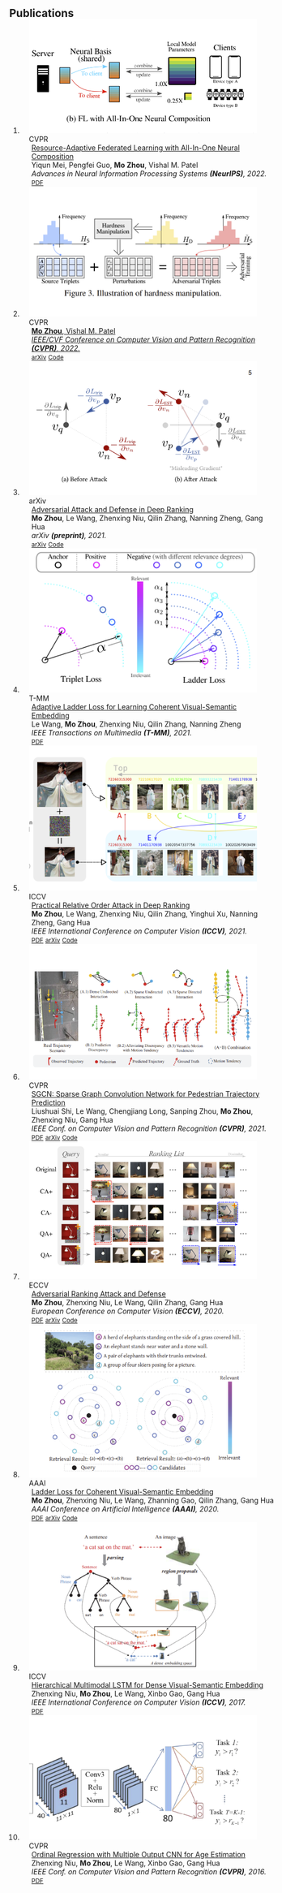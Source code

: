 <h2 id="publications" style="margin: 2px 0px -15px;">Publications</h2>

<div class="publications">
<ol class="bibliography">

<li>
<div class="pub-row">
  <div class="col-sm-3 abbr" style="position: relative;padding-right: 15px;padding-left: 15px;">
    <img src="assets/img/allinonefl.png" class="teaser img-fluid z-depth-1">
    <abbr class="badge">CVPR</abbr>
  </div>
  <div class="col-sm-9" style="position: relative;width: 100%;padding-right: 15px;padding-left: 20px;">
    <div class="title"><a href="https://openreview.net/forum?id=wfel7CjOYk">Resource-Adaptive Federated Learning with All-In-One Neural Composition</a></div>
    <div class="author">Yiqun Mei, Pengfei Guo, <strong>Mo Zhou</strong>, Vishal M. Patel</div>
    <div class="periodical"><em>Advances in Neural Information Processing Systems <strong>(NeurIPS)</strong>, 2022.</em></div>
    <div class="links">
      <a href="https://openreview.net/forum?id=wfel7CjOYk" class="btn btn-sm z-depth-0" role="button" target="_blank" style="font-size:12px;">PDF</a>
<!--      <a href="https://arxiv.org/abs/2203.01439" class="btn btn-sm z-depth-0" role="button" target="_blank" style="font-size:12px;">arXiv</a> -->
<!--      <a href="https://github.com/cdluminate/robdml" class="btn btn-sm z-depth-0" role="button" target="_blank" style="font-size:12px;">Code</a> -->
<!--      <strong><i style="color:#e74d3c">Oral Presentation</i></strong> -->
    </div>
  </div>
</div>
</li>

<li>
<div class="pub-row">
  <div class="col-sm-3 abbr" style="position: relative;padding-right: 15px;padding-left: 15px;">
    <img src="assets/img/robdml.png" class="teaser img-fluid z-depth-1">
    <abbr class="badge">CVPR</abbr>
  </div>
  <div class="col-sm-9" style="position: relative;width: 100%;padding-right: 15px;padding-left: 20px;">
    <div class="title"><a href="https://openaccess.thecvf.com/content/CVPR2022/html/Zhou_Enhancing_Adversarial_Robustness_for_Deep_Metric_Learning_CVPR_2
    <div class="author"><strong>Mo Zhou</strong>, Vishal M. Patel</div>
    <div class="periodical"><em>IEEE/CVF Conference on Computer Vision and Pattern Recognition <strong>(CVPR)</strong>, 2022.</em></div>
    <div class="links">
      <a href="https://openaccess.thecvf.com/content/CVPR2022/papers/Zhou_Enhancing_Adversarial_Robustness_for_Deep_Metric_Learning_CVPR_2022_paper.pdf"
      <a href="https://arxiv.org/abs/2203.01439" class="btn btn-sm z-depth-0" role="button" target="_blank" style="font-size:12px;">arXiv</a>
      <a href="https://github.com/cdluminate/robdml" class="btn btn-sm z-depth-0" role="button" target="_blank" style="font-size:12px;">Code</a>
    </div>
  </div>
</div>
</li>

  

<li>
<div class="pub-row">
  <div class="col-sm-3 abbr" style="position: relative;padding-right: 15px;padding-left: 15px;">
    <img src="assets/img/robrank.png" class="teaser img-fluid z-depth-1">
    <abbr class="badge">arXiv</abbr>
  </div>
  <div class="col-sm-9" style="position: relative;width: 100%;padding-right: 15px;padding-left: 20px;">
    <div class="title"><a href="https://cdluminate.github.io/robrank/">Adversarial Attack and Defense in Deep Ranking</a></div>
    <div class="author"><strong>Mo Zhou</strong>, Le Wang, Zhenxing Niu, Qilin Zhang, Nanning Zheng, Gang Hua</div>
    <div class="periodical"><em>arXiv <strong>(preprint)</strong>, 2021.</em></div>
    <div class="links">
<!--      <a href="https://openaccess.thecvf.com/content/CVPR2022/papers/Zhou_Enhancing_Adversarial_Robustness_for_Deep_Metric_Learning_CVPR_2022_paper.pdf" class="btn btn-sm z-depth-0" role="button" target="_blank" style="font-size:12px;">PDF</a> -->
      <a href="https://arxiv.org/abs/2106.03614" class="btn btn-sm z-depth-0" role="button" target="_blank" style="font-size:12px;">arXiv</a>
      <a href="https://cdluminate.github.io/robrank/" class="btn btn-sm z-depth-0" role="button" target="_blank" style="font-size:12px;">Code</a>
<!--      <strong><i style="color:#e74d3c">Oral Presentation</i></strong> -->
    </div>
  </div>
</div>
</li>


<li>
<div class="pub-row">
  <div class="col-sm-3 abbr" style="position: relative;padding-right: 15px;padding-left: 15px;">
    <img src="assets/img/adaptive-ladder.png" class="teaser img-fluid z-depth-1">
    <abbr class="badge">T-MM</abbr>
  </div>
  <div class="col-sm-9" style="position: relative;width: 100%;padding-right: 15px;padding-left: 20px;">
    <div class="title"><a href="https://ieeexplore.ieee.org/abstract/document/9665378">Adaptive Ladder Loss for Learning Coherent Visual-Semantic Embedding</a></div>
    <div class="author">Le Wang, <strong>Mo Zhou</strong>, Zhenxing Niu, Qilin Zhang, Nanning Zheng</div>
    <div class="periodical"><em>IEEE Transactions on Multimedia <strong>(T-MM)</strong>, 2021.</em></div>
    <div class="links">
      <a href="https://ieeexplore.ieee.org/abstract/document/9665378" class="btn btn-sm z-depth-0" role="button" target="_blank" style="font-size:12px;">PDF</a>
<!--      <a href="https://arxiv.org/pdf/2106.03614.pdf" class="btn btn-sm z-depth-0" role="button" target="_blank" style="font-size:12px;">arXiv</a> -->
<!--      <a href="https://cdluminate.github.io/robrank/" class="btn btn-sm z-depth-0" role="button" target="_blank" style="font-size:12px;">Code</a> -->
<!--      <strong><i style="color:#e74d3c">Oral Presentation</i></strong> -->
    </div>
  </div>
</div>
</li>



<li>
<div class="pub-row">
  <div class="col-sm-3 abbr" style="position: relative;padding-right: 15px;padding-left: 15px;">
    <img src="assets/img/advorder.png" class="teaser img-fluid z-depth-1">
    <abbr class="badge">ICCV</abbr>
  </div>
  <div class="col-sm-9" style="position: relative;width: 100%;padding-right: 15px;padding-left: 20px;">
    <div class="title"><a href="https://openaccess.thecvf.com/content/ICCV2021/html/Zhou_Practical_Relative_Order_Attack_in_Deep_Ranking_ICCV_2021_paper.html">Practical Relative Order Attack in Deep Ranking</a></div>
    <div class="author"><strong>Mo Zhou</strong>, Le Wang, Zhenxing Niu, Qilin Zhang, Yinghui Xu, Nanning Zheng, Gang Hua</div>
    <div class="periodical"><em>IEEE International Conference on Computer Vision <strong>(ICCV)</strong>, 2021.</em></div>
    <div class="links">
      <a href="https://openaccess.thecvf.com/content/ICCV2021/papers/Zhou_Practical_Relative_Order_Attack_in_Deep_Ranking_ICCV_2021_paper.pdf" class="btn btn-sm z-depth-0" role="button" target="_blank" style="font-size:12px;">PDF</a>
      <a href="https://arxiv.org/abs/2103.05248" class="btn btn-sm z-depth-0" role="button" target="_blank" style="font-size:12px;">arXiv</a>
      <a href="https://github.com/cdluminate/advorder" class="btn btn-sm z-depth-0" role="button" target="_blank" style="font-size:12px;">Code</a>
<!--      <strong><i style="color:#e74d3c">Oral Presentation</i></strong> -->
    </div>
  </div>
</div>
</li>


<li>
<div class="pub-row">
  <div class="col-sm-3 abbr" style="position: relative;padding-right: 15px;padding-left: 15px;">
    <img src="assets/img/sgcn.png" class="teaser img-fluid z-depth-1">
    <abbr class="badge">CVPR</abbr>
  </div>
  <div class="col-sm-9" style="position: relative;width: 100%;padding-right: 15px;padding-left: 20px;">
    <div class="title"><a href="https://openaccess.thecvf.com/content/CVPR2021/papers/Shi_SGCN_Sparse_Graph_Convolution_Network_for_Pedestrian_Trajectory_Prediction_CVPR_2021_paper.pdf">SGCN: Sparse Graph Convolution Network for Pedestrian Trajectory Prediction</a></div>
    <div class="author">Liushuai Shi, Le Wang, Chengjiang Long, Sanping Zhou, <strong>Mo Zhou</strong>, Zhenxing Niu, Gang Hua</div>
    <div class="periodical"><em>IEEE Conf. on Computer Vision and Pattern Recognition <strong>(CVPR)</strong>, 2021.</em></div>
    <div class="links">
      <a href="https://openaccess.thecvf.com/content/CVPR2021/papers/Shi_SGCN_Sparse_Graph_Convolution_Network_for_Pedestrian_Trajectory_Prediction_CVPR_2021_paper.pdf" class="btn btn-sm z-depth-0" role="button" target="_blank" style="font-size:12px;">PDF</a>
      <a href="https://arxiv.org/abs/2104.01528" class="btn btn-sm z-depth-0" role="button" target="_blank" style="font-size:12px;">arXiv</a>
      <a href="https://github.com/shuaishiliu/SGCN" class="btn btn-sm z-depth-0" role="button" target="_blank" style="font-size:12px;">Code</a>
<!--      <strong><i style="color:#e74d3c">Oral Presentation</i></strong> -->
    </div>
  </div>
</div>
</li>


<li>
<div class="pub-row">
  <div class="col-sm-3 abbr" style="position: relative;padding-right: 15px;padding-left: 15px;">
    <img src="assets/img/advrank.png" class="teaser img-fluid z-depth-1">
    <abbr class="badge">ECCV</abbr>
  </div>
  <div class="col-sm-9" style="position: relative;width: 100%;padding-right: 15px;padding-left: 20px;">
    <div class="title"><a href="https://link.springer.com/chapter/10.1007/978-3-030-58568-6_46">Adversarial Ranking Attack and Defense</a></div>
    <div class="author"><strong>Mo Zhou</strong>, Zhenxing Niu, Le Wang, Qilin Zhang, Gang Hua</div>
    <div class="periodical"><em>European Conference on Computer Vision <strong>(ECCV)</strong>, 2020.</em></div>
    <div class="links">
      <a href="https://link.springer.com/chapter/10.1007%2F978-3-030-58568-6_46" class="btn btn-sm z-depth-0" role="button" target="_blank" style="font-size:12px;">PDF</a>
      <a href="https://arxiv.org/abs/2002.11293" class="btn btn-sm z-depth-0" role="button" target="_blank" style="font-size:12px;">arXiv</a>
      <a href="https://cdluminate.github.io/advrank/" class="btn btn-sm z-depth-0" role="button" target="_blank" style="font-size:12px;">Code</a>
<!--      <strong><i style="color:#e74d3c">Oral Presentation</i></strong> -->
    </div>
  </div>
</div>
</li>

<li>
<div class="pub-row">
  <div class="col-sm-3 abbr" style="position: relative;padding-right: 15px;padding-left: 15px;">
    <img src="assets/img/ladder.png" class="teaser img-fluid z-depth-1">
    <abbr class="badge">AAAI</abbr>
  </div>
  <div class="col-sm-9" style="position: relative;width: 100%;padding-right: 15px;padding-left: 20px;">
    <div class="title"><a href="https://ojs.aaai.org//index.php/AAAI/article/view/7006">Ladder Loss for Coherent Visual-Semantic Embedding</a></div>
    <div class="author"><strong>Mo Zhou</strong>, Zhenxing Niu, Le Wang, Zhanning Gao, Qilin Zhang, Gang Hua</div>
    <div class="periodical"><em>AAAI Conference on Artificial Intelligence <strong>(AAAI)</strong>, 2020.</em></div>
    <div class="links">
      <a href="https://ojs.aaai.org//index.php/AAAI/article/view/7006" class="btn btn-sm z-depth-0" role="button" target="_blank" style="font-size:12px;">PDF</a>
      <a href="https://arxiv.org/abs/1911.07528" class="btn btn-sm z-depth-0" role="button" target="_blank" style="font-size:12px;">arXiv</a>
      <a href="https://github.com/cdluminate/ladderloss" class="btn btn-sm z-depth-0" role="button" target="_blank" style="font-size:12px;">Code</a>
<!--      <strong><i style="color:#e74d3c">Oral Presentation</i></strong> -->
    </div>
  </div>
</div>
</li>


<li>
<div class="pub-row">
  <div class="col-sm-3 abbr" style="position: relative;padding-right: 15px;padding-left: 15px;">
    <img src="assets/img/hmlstm.png" class="teaser img-fluid z-depth-1">
    <abbr class="badge">ICCV</abbr>
  </div>
  <div class="col-sm-9" style="position: relative;width: 100%;padding-right: 15px;padding-left: 20px;">
    <div class="title"><a href="https://openaccess.thecvf.com/content_iccv_2017/html/Niu_Hierarchical_Multimodal_LSTM_ICCV_2017_paper.html">Hierarchical Multimodal LSTM for Dense Visual-Semantic Embedding</a></div>
    <div class="author">Zhenxing Niu, <strong>Mo Zhou</strong>, Le Wang, Xinbo Gao, Gang Hua</div>
    <div class="periodical"><em>IEEE International Conference on Computer Vision <strong>(ICCV)</strong>, 2017.</em></div>
    <div class="links">
      <a href="https://openaccess.thecvf.com/content_iccv_2017/html/Niu_Hierarchical_Multimodal_LSTM_ICCV_2017_paper.html" class="btn btn-sm z-depth-0" role="button" target="_blank" style="font-size:12px;">PDF</a>
    </div>
  </div>
</div>
</li>


<li>
<div class="pub-row">
  <div class="col-sm-3 abbr" style="position: relative;padding-right: 15px;padding-left: 15px;">
    <img src="assets/img/orcnn.png" class="teaser img-fluid z-depth-1">
    <abbr class="badge">CVPR</abbr>
  </div>
  <div class="col-sm-9" style="position: relative;width: 100%;padding-right: 15px;padding-left: 20px;">
    <div class="title"><a href="https://openaccess.thecvf.com/content_iccv_2017/html/Niu_Hierarchical_Multimodal_LSTM_ICCV_2017_paper.html">Ordinal Regression with Multiple Output CNN for Age Estimation</a></div>
    <div class="author">Zhenxing Niu, <strong>Mo Zhou</strong>, Le Wang, Xinbo Gao, Gang Hua</div>
    <div class="periodical"><em>IEEE Conf. on Computer Vision and Pattern Recognition <strong>(CVPR)</strong>, 2016.</em></div>
    <div class="links">
      <a href="https://www.cv-foundation.org/openaccess/content_cvpr_2016/html/Niu_Ordinal_Regression_With_CVPR_2016_paper.html" class="btn btn-sm z-depth-0" role="button" target="_blank" style="font-size:12px;">PDF</a>
    </div>
  </div>
</div>
</li>



</ol>
</div>
